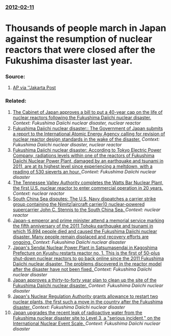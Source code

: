 ### [2012-02-11](/news/2012/02/11/index.md)

# Thousands of people march in Japan against the resumption of nuclear reactors that were closed after the Fukushima disaster last year. 




### Source:

1. [AP via ''Jakarta Post](http://www.thejakartapost.com/news/2012/02/11/thousands-march-against-nuclear-power-japan.html)

### Related:

1. [The Cabinet of Japan approves a bill to put a 40-year cap on the life of nuclear reactors following the Fukushima Daiichi nuclear disaster. ](/news/2012/01/31/the-cabinet-of-japan-approves-a-bill-to-put-a-40-year-cap-on-the-life-of-nuclear-reactors-following-the-fukushima-daiichi-nuclear-disaster.md) _Context: Fukushima Daiichi nuclear disaster, nuclear reactor_
2. [Fukushima Daiichi nuclear disaster:: The Government of Japan submits a report to the International Atomic Energy Agency calling for revision of nuclear reactor design standards in the wake of the disaster.](/news/2011/06/9/fukushima-daiichi-nuclear-disaster-the-government-of-japan-submits-a-report-to-the-international-atomic-energy-agency-calling-for-revision.md) _Context: Fukushima Daiichi nuclear disaster, nuclear reactor_
3. [Fukushima Daiichi nuclear disaster: According to Tokyo Electric Power Company, radiations levels within one of the reactors of Fukushima Daiichi Nuclear Power Plant, damaged by an earthquake and tsunami in 2011, are at its highest level since experiencing a meltdown, with a reading of 530 sieverts an hour. ](/news/2017/02/3/fukushima-daiichi-nuclear-disaster-according-to-tokyo-electric-power-company-radiations-levels-within-one-of-the-reactors-of-fukushima-dai.md) _Context: Fukushima Daiichi nuclear disaster_
4. [The Tennessee Valley Authority completes the Watts Bar Nuclear Plant, the first U.S. nuclear reactor to enter commercial operation in 20 years. ](/news/2016/10/21/the-tennessee-valley-authority-completes-the-watts-bar-nuclear-plant-the-first-u-s-nuclear-reactor-to-enter-commercial-operation-in-20-yea.md) _Context: nuclear reactor_
5. [South China Sea disputes: The U.S. Navy dispatches a carrier strike group containing the Nimitz|aircraft carrier|0 nuclear-powered supercarrier John C. Stennis to the South China Sea. ](/news/2016/03/4/south-china-sea-disputes-the-u-s-navy-dispatches-a-carrier-strike-group-containing-the-nimitz-aircraft-carrier-0-nuclear-powered-supercarr.md) _Context: nuclear reactor_
6. [Japan-s emperor and prime minister attend a memorial service marking the fifth anniversary of the 2011 Tohoku earthquake and tsunami in which 15,894 people died and caused the Fukushima Daiichi nuclear disaster. Many people remain displaced and recovery efforts are ongoing. ](/news/2016/03/11/japan-s-emperor-and-prime-minister-attend-a-memorial-service-marking-the-fifth-anniversary-of-the-2011-tahoku-earthquake-and-tsunami-in-w.md) _Context: Fukushima Daiichi nuclear disaster_
7. [Japan's Sendai Nuclear Power Plant in Satsumasendai in Kagoshima Prefecture on Kyushu restarts reactor no. 1. This is the first of 50-plus shut-down nuclear reactors to go back online since the 2011 Fukushima Daiichi nuclear disaster. The problems discovered in the reactor model after the disaster have not been fixed. ](/news/2015/08/11/japan-s-sendai-nuclear-power-plant-in-satsumasendai-in-kagoshima-prefecture-on-kyushu-restarts-reactor-no-1-this-is-the-first-of-50-plus-s.md) _Context: Fukushima Daiichi nuclear disaster_
8. [Japan approves a thirty-to-forty year plan to clean up the site of the Fukushima Daiichi nuclear disaster. ](/news/2015/06/12/japan-approves-a-thirty-to-forty-year-plan-to-clean-up-the-site-of-the-fukushima-daiichi-nuclear-disaster.md) _Context: Fukushima Daiichi nuclear disaster_
9. [Japan's Nuclear Regulation Authority grants allowance to restart two nuclear plants, the first such a move in the country after the Fukushima disaster. ](/news/2014/07/16/japan-s-nuclear-regulation-authority-grants-allowance-to-restart-two-nuclear-plants-the-first-such-a-move-in-the-country-after-the-fukushim.md) _Context: Fukushima Daiichi nuclear disaster_
10. [Japan upgrades the recent leak of radioactive water from the Fukushima nuclear disaster site to Level 3, a "serious incident," on the International Nuclear Event Scale. ](/news/2013/08/21/japan-upgrades-the-recent-leak-of-radioactive-water-from-the-fukushima-nuclear-disaster-site-to-level-3-a-serious-incident-on-the-intern.md) _Context: Fukushima Daiichi nuclear disaster_

